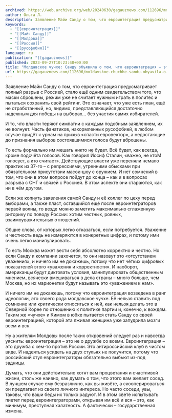 ```yaml
---
archived: https://web.archive.org/web/20240630/gagauznews.com/112696/moldavskoe-chuchhe-sandu-obyavila-o-tom-chto-evrointegratsiya-eto-antirossijskij-klub.html
author: Ольга Л.
description: Заявление Майи Санду о том, что евроинтеграция предусматривает полный разрыв с Россией, стало ещё одним свидетельством того, что маски сброшены, режим уже не считает нужным играть в политес и пытаться сохранить свой рейтинг. Это означает, что уже есть план, ещё не отработанный, но, видимо, представляющийся достаточно надежным для победы на выборах… без участия самих избирателей. И то, что власти теряют симпатии с каждым подобным заявлением, их не волнует. Часть фанатиков, накормленных русофобией, в любом случае придёт к урнам на призыв «спасти евровектор», а недостающие до признания выборов состоявшимися голоса будут вброшены. То есть формально им мешать никто не будет. Всё […]
keywords:
  - "[[евроинтеграция]]"
  - "[[Майя Санду]]"
  - "[[Молдова]]"
  - "[[Россия]]"
  - "[[русофобия]]"
language: ru
publication: "[[gagauznews]]"
published: 2023-09-27T10:23:40+00:00
title: "Молдавское чучхе: Санду объявила о том, что евроинтеграция – это антироссийский клуб"
url: https://gagauznews.com/112696/moldavskoe-chuchhe-sandu-obyavila-o-tom-chto-evrointegratsiya-eto-antirossijskij-klub.html
---
```


Заявление Майи Санду о том, что евроинтеграция предусматривает полный разрыв с Россией, стало ещё одним свидетельством того, что маски сброшены, режим уже не считает нужным играть в политес и пытаться сохранить свой рейтинг. Это означает, что уже есть план, ещё не отработанный, но, видимо, представляющийся достаточно надежным для победы на выборах… без участия самих избирателей.

И то, что власти теряют симпатии с каждым подобным заявлением, их не волнует. Часть фанатиков, накормленных русофобией, в любом случае придёт к урнам на призыв «спасти евровектор», а недостающие до признания выборов состоявшимися голоса будут вброшены.

То есть формально им мешать никто не будет. Всё будет, как всегда, кроме подсчёта голосов. Как говорил Йосиф Сталин, «важно, не ктоМ голосует, а кто считает». Действующие власти уже переняли немало практик из 37-го – с репрессиями, утренними обысками при обязательном присутствии масок-шоу с оружием. И нет сомнений в том, что они в этом вопросе пойдут до конца – как и в вопросах разрыва с СНГ и связей с Россией. В этом аспекте они стараются, как ни в чём другом.

Если же копнуть заявления самой Санду и её коллег по цеху перед выборами, а также пласт, оставшийся ещё после евроинтеграторов первой волны, то везде можно заметить максимально сглаженную риторику по поводу России: хотим честных, ровных, взаимоуважительных отношений.

Общие слова, от которых легко отказаться, если потребуется. Уважение и честность ведь не измеряются в конкретных цифрах, и потому ими очень легко манипулировать.

То есть Москва может вести себя абсолютно корректно и честно. Но если Санду и компании захочется, то они назовут это «отсутствием уважения», и ничего им не докажешь, потому что нет чётких цифровых показателей этого «уважения и корректности». И наоборот, американцы будут диктовать условия, манипулировать общественным мнением, всячески вмешиваться в дела страны – много больше, чем Москва, но их марионетки будут называть это «уважением к нам».

И ничего им не докажешь, потому что евроинтеграция возведена в ранг идеологии, это своего рода молдавское чучхе. Её нельзя ставить под сомнение или критически относиться к ней, как нельзя делать это в Северной Корее по отношению к политике партии и, конечно, к вождям. Таким же «чучхе» и Кимом в юбке пытается стать Санду со своей евроинтеграцией, которой эта лживая женщина уже запудрила мозги всем и вся.

Ну а жителям Молдовы после таких откровений следует раз и навсегда уяснить: евроинтеграция – это не о дружбе со всеми. Евроинтеграция – это дружба с кем-то против России. Это антироссийский клуб в чистом виде. И надеяться усидеть на двух стульях не получится, потому что российский стул евроинтеграторы обязательно выбьют из-под задницы.

Думать, что они действительно хотят вам процветания и счастливой жизни, столь же наивно, как думать о том, что этого вам желает сосед. В лучшем случае ему безразлично, как вы живёте, а скооперироваться он предлагает из своего личного интереса. Но часто соседи, увы, таковы, что ваши беды их только радуют. И в этом свете испытывать пиетет перед евроинтеграторами, открывая им всё и вся – это, как минимум, преступная халатность. А фактически – государственная измена.
